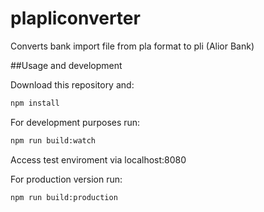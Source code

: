 # plapliconverter
Converts bank import file from pla format to pli (Alior Bank)

##Usage and development

Download this repository and:
```bash
npm install
```
For development purposes run:
```bash
npm run build:watch
```
Access test enviroment via localhost:8080

For production version run:
```bash
npm run build:production
```
